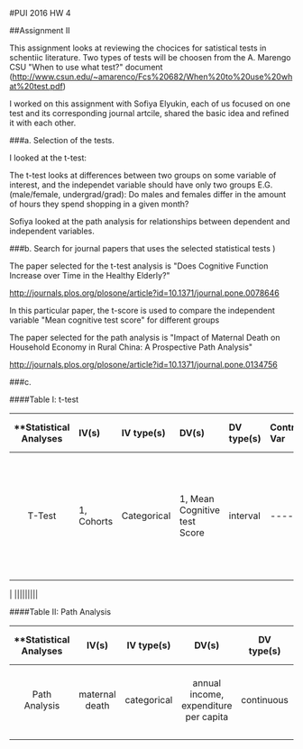 #PUI 2016 HW 4

##Assignment II

This assignment looks at reviewing the chocices for satistical tests in schentiic literature. Two types of tests will be choosen from the  A. Marengo CSU "When to use what test?" document
(http://www.csun.edu/~amarenco/Fcs%20682/When%20to%20use%20what%20test.pdf)

I worked on this assignment with Sofiya Elyukin, each of us focused on one test and its corresponding journal artcile, shared the basic idea and refined it with each other.

###a. Selection of the tests.

I looked at the t-test:

The t-test looks at differences between two groups on some variable of interest, and the independet variable should have only two groups
E.G. (male/female, undergrad/grad): Do males and females differ in the amount of hours they spend shopping in a given month?

Sofiya looked at the path analysis for relationships between dependent and independent variables.

###b. Search for journal papers that uses the selected statistical tests )

The paper selected for the t-test analysis is "Does Cognitive Function Increase over Time in the Healthy Elderly?"

http://journals.plos.org/plosone/article?id=10.1371/journal.pone.0078646

In this particular paper, the t-score is used to compare the independent variable "Mean cognitive test score" for different groups

The paper selected for the path analysis is "Impact of Maternal Death on Household Economy in Rural China: A Prospective Path Analysis" 

http://journals.plos.org/plosone/article?id=10.1371/journal.pone.0134756 

###c. 

####Table I: t-test

| **Statistical Analyses	|  IV(s)  |  IV type(s) |  DV(s)  |  DV type(s)  |  Control Var | Control Var type  | Question to be answered | _H0_ | alpha | link to paper **| 
|:----------:|:----------|:------------|:-------------|:-------------|:------------|:------------- |:------------------|:----:|:-------:|:-------|
T-Test	|  1, Cohorts | Categorical | 1, Mean Cognitive test Score| interval | ---- | ---- | Does Cognitive Function Increase across generations for healthy elder? | Mean Score in Cohort 2001 <= Mean Score in Cohort 2001 | 0.05 | http://journals.plos.org/plosone/article?id=10.1371/journal.pone.0078646 
|
  |||||||||
 
####Table II: Path Analysis

| **Statistical Analyses      | IV(s)    | IV type(s)  | DV(s)  | DV type(s)  | Control Var  | Control Var type |  Question to be answered | _H0_ | alpha | link to paper** |
|:--------------:|:--------------:|:------:|:---------:|:-----------:|:-----------:|:------------:|:------------------:|:-------:|:---------:|:---------|
Path Analysis  |  maternal death | categorical | annual income, expenditure per capita | continuous | n/a | n/a | How does maternal death impact household economy? |       |     | [Impact of Maternal Death on Household Economy in Rural China: A Prospective Path Analysis] (http://journals.plos.org/plosone/article?id=10.1371/journal.pone.0134756) |
 |||||||||||||||||||||

